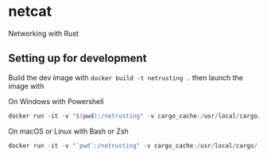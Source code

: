 # netcat

Networking with Rust

## Setting up for development

Build the dev image with `docker build -t netrusting .` then launch the image with

On Windows with Powershell
```powershell
docker run -it -v "$(pwd):/netrusting" -v cargo_cache:/usr/local/cargo/ netrusting
```

On macOS or Linux with Bash or Zsh
```powershell
docker run -it -v "`pwd`:/netrusting" -v cargo_cache:/usr/local/cargo/ netrusting
```
